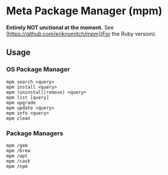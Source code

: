 # Meta Package Manager (mpm)

**Entirely NOT unctional at the moment.** See [https://github.com/eriknomitch/mpm](For the Ruby version).

## Usage

### OS Package Manager

```
mpm search <query>
mpm install <query>
mpm (uninstall|remove) <query>
mpm list [query]
mpm upgrade
mpm update <query>
mpm info <query>
mpm clean
```

### Package Managers

```
mpm /gem
mpm /brew
mpm /apt
mpm /cask
mpm /npm
```

